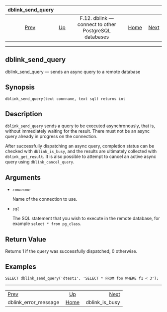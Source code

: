 <!--?xml version="1.0" encoding="UTF-8" standalone="no"?-->

|                        dblink\_send\_query                        |                                                                          |                                                      |                                                       |                                                       |
| :---------------------------------------------------------------: | :----------------------------------------------------------------------- | :--------------------------------------------------: | ----------------------------------------------------: | ----------------------------------------------------: |
| [Prev](contrib-dblink-error-message.html "dblink_error_message")  | [Up](dblink.html "F.12. dblink — connect to other PostgreSQL databases") | F.12. dblink — connect to other PostgreSQL databases | [Home](index.html "PostgreSQL 17devel Documentation") |  [Next](contrib-dblink-is-busy.html "dblink_is_busy") |

***

## dblink\_send\_query

dblink\_send\_query — sends an async query to a remote database

## Synopsis

    dblink_send_query(text connname, text sql) returns int

## Description

`dblink_send_query` sends a query to be executed asynchronously, that is, without immediately waiting for the result. There must not be an async query already in progress on the connection.

After successfully dispatching an async query, completion status can be checked with `dblink_is_busy`, and the results are ultimately collected with `dblink_get_result`. It is also possible to attempt to cancel an active async query using `dblink_cancel_query`.

## Arguments

* *`connname`*

    Name of the connection to use.

* *`sql`*

    The SQL statement that you wish to execute in the remote database, for example `select * from pg_class`.

## Return Value

Returns 1 if the query was successfully dispatched, 0 otherwise.

## Examples

    SELECT dblink_send_query('dtest1', 'SELECT * FROM foo WHERE f1 < 3');

***

|                                                                   |                                                                          |                                                       |
| :---------------------------------------------------------------- | :----------------------------------------------------------------------: | ----------------------------------------------------: |
| [Prev](contrib-dblink-error-message.html "dblink_error_message")  | [Up](dblink.html "F.12. dblink — connect to other PostgreSQL databases") |  [Next](contrib-dblink-is-busy.html "dblink_is_busy") |
| dblink\_error\_message                                            |           [Home](index.html "PostgreSQL 17devel Documentation")          |                                      dblink\_is\_busy |
